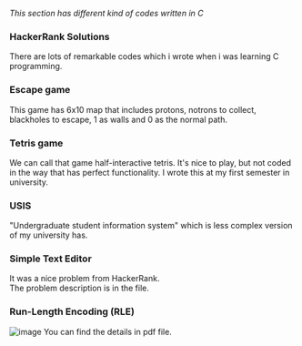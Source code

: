 *This section has different kind of codes written in C*

### HackerRank Solutions
There are lots of remarkable codes which i wrote when i was learning C programming.

### Escape game
This game has 6x10 map that includes protons, notrons to collect, blackholes to escape, 1 as walls and 0 as the normal path.

### Tetris game
We can call that game half-interactive tetris. It's nice to play, but not coded in the way that has perfect functionality. I wrote this at my first semester in university.

### USIS
"Undergraduate student information system" which is less complex version of my university has.

### Simple Text Editor
It was a nice problem from HackerRank.\
The problem description is in the file.

### Run-Length Encoding (RLE)
![image](https://user-images.githubusercontent.com/44132720/131572326-7d6fc440-4b26-4b36-997d-ca92e66270b0.png)
You can find the details in pdf file.
